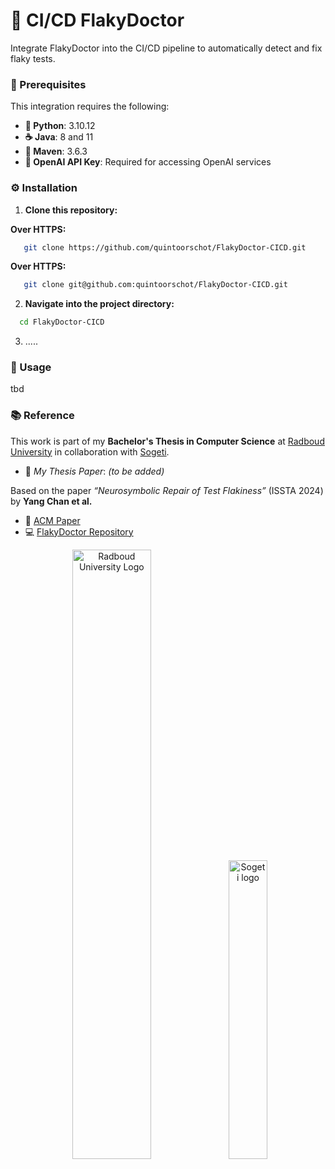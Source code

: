 # 🚀 CI/CD FlakyDoctor

Integrate FlakyDoctor into the CI/CD pipeline to automatically detect and fix flaky tests.

### 🧩 Prerequisites

This integration requires the following:

- **🐍 Python**: 3.10.12  
- **☕ Java**: 8 and 11  
- **🔧 Maven**: 3.6.3
- **🤖 OpenAI API Key**: Required for accessing OpenAI services

### ⚙️ Installation
1. **Clone this repository:**

**Over HTTPS:**
```bash
   git clone https://github.com/quintoorschot/FlakyDoctor-CICD.git
```

**Over HTTPS:**
```bash
   git clone git@github.com:quintoorschot/FlakyDoctor-CICD.git
```

2. **Navigate into the project directory:**
```bash
  cd FlakyDoctor-CICD
```

3. .....

### 🧭 Usage
tbd


### 📚 Reference

This work is part of my **Bachelor's Thesis in Computer Science** at [Radboud University](https://www.ru.nl/) in collaboration with [Sogeti](https://www.sogeti.nl/).  
- 📝 *My Thesis Paper*: *(to be added)* 

Based on the paper *“Neurosymbolic Repair of Test Flakiness”* (ISSTA 2024) by **Yang Chan et al.**  
- 📄 [ACM Paper](https://dl.acm.org/doi/10.1145/3650212.3680369)  
- 💻 [FlakyDoctor Repository](https://github.com/Intelligent-CAT-Lab/FlakyDoctor)

<p align="center">
  <img src="https://www.ru.nl/sites/default/files/2023-08/RU_logo_NL.png" alt="Radboud University Logo" width="50%"/>
  <img src="https://encrypted-tbn0.gstatic.com/images?q=tbn:ANd9GcSNYyQeJ-hmVjvrWS2an2tsnddCQvqsDu93uw&s" alt="Sogeti logo" width="35%"/>
</p>
